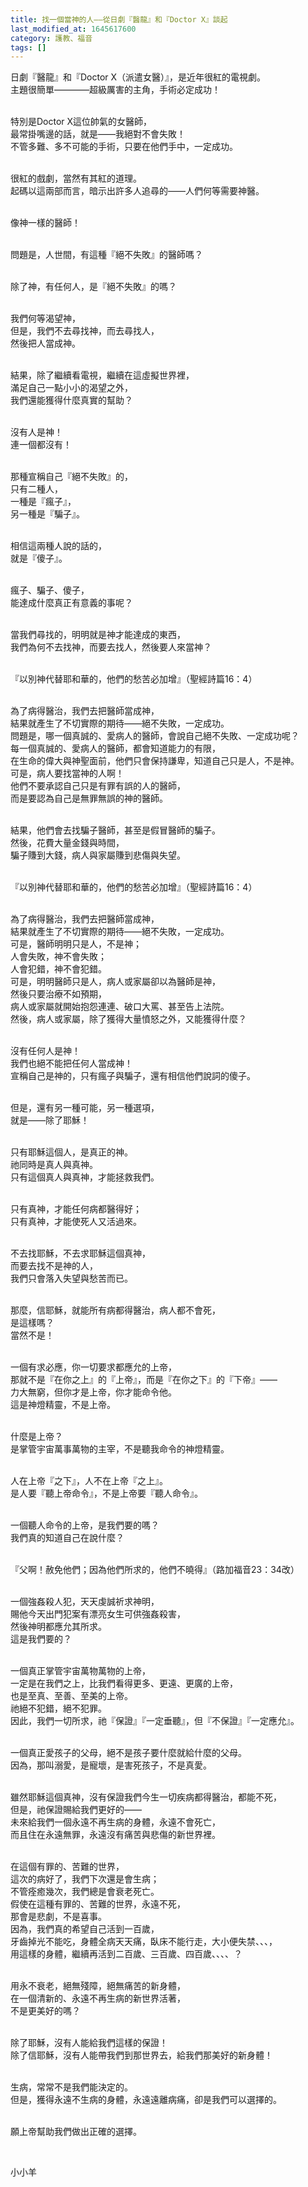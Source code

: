 ```yaml
---
title: 找一個當神的人——從日劇『醫龍』和『Doctor X』談起
last_modified_at: 1645617600
category: 護教、福音
tags: []
---
```


<p>日劇『醫龍』和『Doctor X（派遣女醫）』，是近年很紅的電視劇。<br/>
主題很簡單————超級厲害的主角，手術必定成功！</p>
<p><br/>
特別是Doctor X這位帥氣的女醫師，<br/>
最常掛嘴邊的話，就是——我絕對不會失敗！<br/>
不管多難、多不可能的手術，只要在他們手中，一定成功。</p>
<p><br/>
很紅的戲劇，當然有其紅的道理。<br/>
起碼以這兩部而言，暗示出許多人追尋的——人們何等需要神醫。</p>
<p><br/>
像神一樣的醫師！</p>
<p><br/>
問題是，人世間，有這種『絕不失敗』的醫師嗎？</p>
<p><br/>
除了神，有任何人，是『絕不失敗』的嗎？</p>
<p><br/>
我們何等渴望神，<br/>
但是，我們不去尋找神，而去尋找人，<br/>
然後把人當成神。</p>
<p><br/>
結果，除了繼續看電視，繼續在這虛擬世界裡，<br/>
滿足自己一點小小的渴望之外，<br/>
我們還能獲得什麼真實的幫助？</p>
<p><br/>
沒有人是神！<br/>
連一個都沒有！</p>
<p><br/>
那種宣稱自己『絕不失敗』的，<br/>
只有二種人，<br/>
一種是『瘋子』，<br/>
另一種是『騙子』。</p>
<p><br/>
相信這兩種人說的話的，<br/>
就是『傻子』。</p>
<p><br/>
瘋子、騙子、傻子，<br/>
能達成什麼真正有意義的事呢？</p>
<p><br/>
當我們尋找的，明明就是神才能達成的東西，<br/>
我們為何不去找神，而要去找人，然後要人來當神？</p>
<p><br/>
『以別神代替耶和華的，他們的愁苦必加增』（聖經詩篇16：4）</p>
<p><br/>
為了病得醫治，我們去把醫師當成神，<br/>
結果就產生了不切實際的期待——絕不失敗，一定成功。<br/>
問題是，哪一個真誠的、愛病人的醫師，會說自己絕不失敗、一定成功呢？<br/>
每一個真誠的、愛病人的醫師，都會知道能力的有限，<br/>
在生命的偉大與神聖面前，他們只會保持謙卑，知道自己只是人，不是神。<br/>
可是，病人要找當神的人啊！<br/>
他們不要承認自己只是有罪有誤的人的醫師，<br/>
而是要認為自己是無罪無誤的神的醫師。</p>
<p><br/>
結果，他們會去找騙子醫師，甚至是假冒醫師的騙子。<br/>
然後，花費大量金錢與時間，<br/>
騙子賺到大錢，病人與家屬賺到悲傷與失望。</p>
<p><br/>
『以別神代替耶和華的，他們的愁苦必加增』（聖經詩篇16：4）</p>
<p><br/>
為了病得醫治，我們去把醫師當成神，<br/>
結果就產生了不切實際的期待——絕不失敗，一定成功。<br/>
可是，醫師明明只是人，不是神；<br/>
人會失敗，神不會失敗；<br/>
人會犯錯，神不會犯錯。<br/>
可是，明明醫師只是人，病人或家屬卻以為醫師是神，<br/>
然後只要治療不如預期，<br/>
病人或家屬就開始抱怨連連、破口大罵、甚至告上法院。<br/>
然後，病人或家屬，除了獲得大量憤怒之外，又能獲得什麼？</p>
<p><br/>
沒有任何人是神！<br/>
我們也絕不能把任何人當成神！<br/>
宣稱自己是神的，只有瘋子與騙子，還有相信他們說詞的傻子。</p>
<p><br/>
但是，還有另一種可能，另一種選項，<br/>
就是——除了耶穌！</p>
<p><br/>
只有耶穌這個人，是真正的神。<br/>
祂同時是真人與真神。<br/>
只有這個真人與真神，才能拯救我們。</p>
<p><br/>
只有真神，才能任何病都醫得好；<br/>
只有真神，才能使死人又活過來。</p>
<p><br/>
不去找耶穌，不去求耶穌這個真神，<br/>
而要去找不是神的人，<br/>
我們只會落入失望與愁苦而已。</p>
<p><br/>
那麼，信耶穌，就能所有病都得醫治，病人都不會死，<br/>
是這樣嗎？<br/>
當然不是！</p>
<p><br/>
一個有求必應，你一切要求都應允的上帝，<br/>
那就不是『在你之上』的『上帝』，而是『在你之下』的『下帝』——<br/>
力大無窮，但你才是上帝，你才能命令他。<br/>
這是神燈精靈，不是上帝。</p>
<p><br/>
什麼是上帝？<br/>
是掌管宇宙萬事萬物的主宰，不是聽我命令的神燈精靈。</p>
<p><br/>
人在上帝『之下』，人不在上帝『之上』。<br/>
是人要『聽上帝命令』，不是上帝要『聽人命令』。</p>
<p><br/>
一個聽人命令的上帝，是我們要的嗎？<br/>
我們真的知道自己在說什麼？</p>
<p><br/>
『父啊！赦免他們；因為他們所求的，他們不曉得』（路加福音23：34改）</p>
<p><br/>
一個強姦殺人犯，天天虔誠祈求神明，<br/>
賜他今天出門犯案有漂亮女生可供強姦殺害，<br/>
然後神明都應允其所求。<br/>
這是我們要的？</p>
<p><br/>
一個真正掌管宇宙萬物萬物的上帝，<br/>
一定是在我們之上，比我們看得更多、更遠、更廣的上帝，<br/>
也是至真、至善、至美的上帝。<br/>
祂絕不犯錯，絕不犯罪。<br/>
因此，我們一切所求，祂『保證』『一定垂聽』，但『不保證』『一定應允』。</p>
<p><br/>
一個真正愛孩子的父母，絕不是孩子要什麼就給什麼的父母。<br/>
因為，那叫溺愛，是寵壞，是害死孩子，不是真愛。</p>
<p><br/>
雖然耶穌這個真神，沒有保證我們今生一切疾病都得醫治，都能不死，<br/>
但是，祂保證賜給我們更好的——<br/>
未來給我們一個永遠不再生病的身體，永遠不會死亡，<br/>
而且住在永遠無罪，永遠沒有痛苦與悲傷的新世界裡。</p>
<p><br/>
在這個有罪的、苦難的世界，<br/>
這次的病好了，我們下次還是會生病；<br/>
不管痊癒幾次，我們總是會衰老死亡。<br/>
假使在這種有罪的、苦難的世界，永遠不死，<br/>
那會是悲劇，不是喜事。<br/>
因為，我們真的希望自己活到一百歲，<br/>
牙齒掉光不能吃，身體全病天天痛，臥床不能行走，大小便失禁、、、，<br/>
用這樣的身體，繼續再活到二百歲、三百歲、四百歲、、、、？</p>
<p><br/>
用永不衰老，絕無殘障，絕無痛苦的新身體，<br/>
在一個清新的、永遠不再生病的新世界活著，<br/>
不是更美好的嗎？</p>
<p><br/>
除了耶穌，沒有人能給我們這樣的保證！<br/>
除了信耶穌，沒有人能帶我們到那世界去，給我們那美好的新身體！</p>
<p><br/>
生病，常常不是我們能決定的。<br/>
但是，獲得永遠不生病的身體，永遠遠離病痛，卻是我們可以選擇的。</p>
<p><br/>
願上帝幫助我們做出正確的選擇。</p>
<p> </p>
<p>小小羊</p>
<p> </p>
